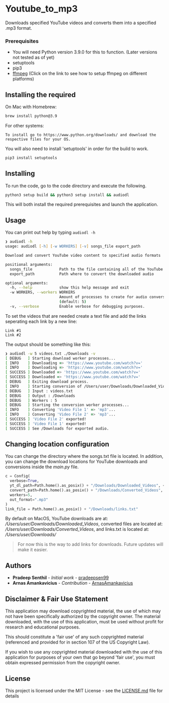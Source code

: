 # Youtube_to_mp3

Downloads specified YouTube videos and converts them into a specified .mp3 format.

### Prerequisites

- You will need Python version 3.9.0 for this to function. (Later versions not tested as of yet)
- setuptools
- pip3
- [ffmpeg](https://github.com/jiaaro/pydub#getting-ffmpeg-set-up) (Click on the link to see how to setup ffmpeg on different platforms)

## Installing the required 

On Mac with Homebrew:
```bash
brew install python@3.9
```
For other systems:
```
To install go to https://www.python.org/downloads/ and download the respective files for your OS.
```

You will also need to install 'setuptools' in order for the build to work.
```bash
pip3 install setuptools
```
## Installing

To run the code, go to the code directory and execute the following.
```bash
python3 setup build && python3 setup install && audiodl
```
This will both install the required prerequisites and launch the application.

## Usage

You can print out help by typing `audiodl -h`
```zsh
❯ audiodl -h
usage: audiodl [-h] [-w WORKERS] [-v] songs_file export_path

Download and convert YouTube video content to specified audio formats

positional arguments:
  songs_file            Path to the file containing all of the YouTube links
  export_path           Path where to convert the downloaded audio

optional arguments:
  -h, --help            show this help message and exit
  -w WORKERS, --workers WORKERS
                        Amount of processes to create for audio conversion
                        (default: 5)
  -v, --verbose         Enable verbose for debugging purposes.
```

To set the videos that are needed create a text file and add the links seperating each link by a new line:
```
Link #1
Link #2
```

The output should be something like this:
```zsh
❯ audiodl -w 5 videos.txt ./Downloads -v
[ DEBUG   ] Starting download worker processes...
[ INFO    ] Downloading => 'https://www.youtube.com/watch?v='
[ INFO    ] Downloading => 'https://www.youtube.com/watch?v='
[ SUCCESS ] Downloaded => 'https://www.youtube.com/watch?v='
[ SUCCESS ] Downloaded => 'https://www.youtube.com/watch?v='
[ DEBUG   ] Exiting download process.
[ INFO    ] Starting conversion of /Users/user/Downloads/Downloaded_Videos.
[ DEBUG   ] Input : videos.txt
[ DEBUG   ] Output : /Downloads
[ DEBUG   ] Workers : 5
[ DEBUG   ] Starting the conversion worker processes...
[ INFO    ] Converting 'Video File 1' => 'mp3'...
[ INFO    ] Converting 'Video File 2' => 'mp3'...
[ SUCCESS ] 'Video File 2' exported!
[ SUCCESS ] 'Video File 1' exported!
[ SUCCESS ] See /Downloads for exported audio.
```

## Changing location configuration

You can change the directory where the songs.txt file is located. In addition, you can change the download locations for YouTube downloads and conversions inside the *main.py* file.
```python
c = Config(
  verbose=True,
  yt_dl_path=Path.home().as_posix() + "/Downloads/Downloaded_Videos", <- YouTube downloads location
  convert_path=Path.home().as_posix() + "/Downloads/Converted_Videos", <- Converted file location
  workers=5,
  out_format=".mp3"
)
link_file = Path.home().as_posix() + "/Downloads/links.txt"
```
By default on MacOS, YouTube downloads are at: */Users/user/Downloads/Downloaded_Videos*, converted files are located at: */Users/user/Downloads/Converted_Videos*, and links.txt is located at: */Users/user/Downloads/*

> For now this is the way to add links for downloads. Future updates will make it easier.
## Authors

* **Pradeep Senthil** - *Initial work* - [pradeepsen99](https://github.com/pradeepsen99)
* **Arnas Amankavicius** - *Contribution* - [ArnasAmankavicius](https://github.com/ArnasAmankavicius)

## Disclaimer & Fair Use Statement

This application may download copyrighted material, the use of which may not have been specifically authorized by the copyright owner. The material downloaded, with the use of this application, must be used without profit for research and educational purposes.

This should constitute a 'fair use' of any such copyrighted material (referenced and provided for in section 107 of the US Copyright Law).

If you wish to use any copyrighted material downloaded with the use of this application for purposes of your own that go beyond 'fair use', you must obtain expressed permission from the copyright owner.

## License

This project is licensed under the MIT License - see the [LICENSE.md](LICENSE.md) file for details
